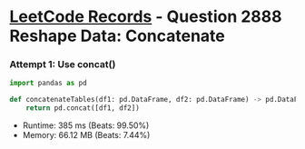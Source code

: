 # [LeetCode Records](../../README.md) - Question 2888 Reshape Data: Concatenate

### Attempt 1: Use concat()
```py
import pandas as pd

def concatenateTables(df1: pd.DataFrame, df2: pd.DataFrame) -> pd.DataFrame:
    return pd.concat([df1, df2])
```
- Runtime: 385 ms (Beats: 99.50%)
- Memory: 66.12 MB (Beats: 7.44%)

<br>
